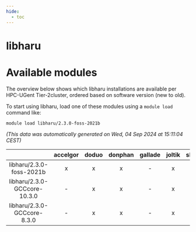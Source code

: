 ```yaml
---
hide:
  - toc
---
```


libharu
=======

# Available modules


The overview below shows which libharu installations are available per HPC-UGent Tier-2cluster, ordered based on software version (new to old).

To start using libharu, load one of these modules using a `module load` command like:

```shell
module load libharu/2.3.0-foss-2021b
```

*(This data was automatically generated on Wed, 04 Sep 2024 at 15:11:04 CEST)*  

| |accelgor|doduo|donphan|gallade|joltik|shinx|skitty|
| :---: | :---: | :---: | :---: | :---: | :---: | :---: | :---: |
|libharu/2.3.0-foss-2021b|x|x|x|-|x|-|x|
|libharu/2.3.0-GCCcore-10.3.0|-|x|x|-|x|-|x|
|libharu/2.3.0-GCCcore-8.3.0|-|x|x|-|x|-|x|
